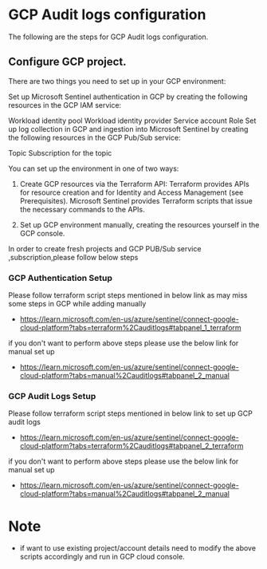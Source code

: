 # GCP Audit logs configuration
The following are the steps for GCP Audit logs configuration.

## Configure GCP project.
There are two things you need to set up in your GCP environment:

Set up Microsoft Sentinel authentication in GCP by creating the following resources in the GCP IAM service:

Workload identity pool
Workload identity provider
Service account
Role
Set up log collection in GCP and ingestion into Microsoft Sentinel by creating the following resources in the GCP Pub/Sub service:

Topic
Subscription for the topic

You can set up the environment in one of two ways:

1. Create GCP resources via the Terraform API: Terraform provides APIs for resource creation and for Identity and Access Management (see Prerequisites). Microsoft Sentinel provides Terraform scripts that issue the necessary commands to the APIs.

2. Set up GCP environment manually, creating the resources yourself in the GCP console.

In order to create fresh projects and GCP PUB/Sub service ,subscription,please follow below steps

### GCP Authentication Setup

Please follow terraform script steps mentioned in below link as may miss some steps in GCP while adding manually
* https://learn.microsoft.com/en-us/azure/sentinel/connect-google-cloud-platform?tabs=terraform%2Cauditlogs#tabpanel_1_terraform

if you don't want to perform above steps please use the below link for manual set up

* https://learn.microsoft.com/en-us/azure/sentinel/connect-google-cloud-platform?tabs=manual%2Cauditlogs#tabpanel_2_manual

### GCP Audit Logs Setup

Please follow terraform script steps mentioned in below link to set up GCP audit logs

* https://learn.microsoft.com/en-us/azure/sentinel/connect-google-cloud-platform?tabs=terraform%2Cauditlogs#tabpanel_2_terraform


if you don't want to perform above steps please use the below link for manual set up

* https://learn.microsoft.com/en-us/azure/sentinel/connect-google-cloud-platform?tabs=manual%2Cauditlogs#tabpanel_2_manual


# Note

* if want to  use existing project/account details need to modify the above scripts accordingly and run in GCP cloud console.



